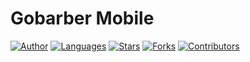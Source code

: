 # Gobarber Mobile

[![Author](https://img.shields.io/badge/author-GuilhermeOliveira-D54F44?style=flat-square)](https://github.com/guilhermefos)
[![Languages](https://img.shields.io/github/languages/count/guilhermefos/GoBarberMobile?color=%23D54F44&style=flat-square)](#)
[![Stars](https://img.shields.io/github/stars/guilhermefos/GoBarberMobile?color=D54F44&style=flat-square)](https://github.com/guilhermefos/GoBarberMobile/stargazers)
[![Forks](https://img.shields.io/github/forks/guilhermefos/GoBarberMobile?color=%23D54F44&style=flat-square)](https://github.com/guilhermefos/GoBarberMobile/network/members)
[![Contributors](https://img.shields.io/github/contributors/guilhermefos/GoBarberMobile?color=D54F44&style=flat-square)](https://github.com/guilhermefos/foodfy/graphs/contributors)